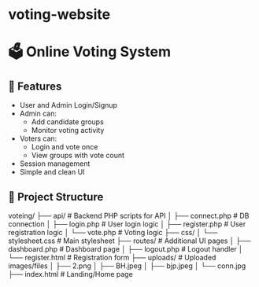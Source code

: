 # voting-website
# 🗳️ Online Voting System

## 🚀 Features

- User and Admin Login/Signup
- Admin can:
  - Add candidate groups
  - Monitor voting activity
- Voters can:
  - Login and vote once
  - View groups with vote count
- Session management
- Simple and clean UI
## 📁 Project Structure

voteing/
├── api/                    # Backend PHP scripts for API
│   ├── connect.php         # DB connection
│   ├── login.php           # User login logic
│   ├── register.php        # User registration logic
│   └── vote.php            # Voting logic
├── css/
│   └── stylesheet.css      # Main stylesheet
├── routes/                 # Additional UI pages
│   ├── dashboard.php       # Dashboard page
│   ├── logout.php          # Logout handler
│   └── register.html       # Registration form
├── uploads/                # Uploaded images/files
│   ├── 2.png
│   ├── BH.jpeg
│   ├── bjp.jpeg
│   └── conn.jpg
├── index.html              # Landing/Home page

